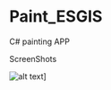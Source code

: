 # Paint_ESGIS

C# painting APP

ScreenShots

![alt text](D:\TPC#\FinalPaint\ESGIS_TP\ESGIS_Paint\ESGIS_Paint\shot\paint_home.png)]

